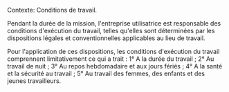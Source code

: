 Contexte: Conditions de travail.

Pendant la durée de la mission, l'entreprise utilisatrice est responsable des conditions d'exécution du travail, telles qu'elles sont déterminées par les dispositions légales et conventionnelles applicables au lieu de travail.

Pour l'application de ces dispositions, les conditions d'exécution du travail comprennent limitativement ce qui a trait : 1° A la durée du travail ; 2° Au travail de nuit ; 3° Au repos hebdomadaire et aux jours fériés ; 4° A la santé et la sécurité au travail ; 5° Au travail des femmes, des enfants et des jeunes travailleurs.
